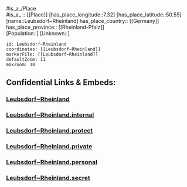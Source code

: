 ﻿---
location: [50.55,7.32] 
mapzoom: [7,12] 
mapmarker: city 
type: City
tags:
- geo/City


SpocWebEntityId: 31962
isDeleted: false
confidential: public

---
#is_a_/Place  
#is_a_ :: [[Place]] 
[has_place_longitude::7.32] 
[has_place_latitude::50.55] 
[name::Leubsdorf~Rheinland] 
has_place_country:: [[Germany]]  
has_place_province:: [[Rheinland-Pfalz]]  
[Population::] 
[Unknown::] 


```leaflet
id: Leubsdorf~Rheinland
coordinates: [[Leubsdorf~Rheinland]] 
markerFile: [[Leubsdorf~Rheinland]] 
defaultZoom: 11 
maxZoom: 18
```


## Confidential Links & Embeds: 

### [Leubsdorf~Rheinland](/_public/Earth/Continent/Europe/Europe~Central/Germany/Germany~West/Rheinland-Pfalz/counties~RP/Neuwied/cities~Neuwied/Linz~Rhein/City/Leubsdorf~Rheinland.md) 

### [Leubsdorf~Rheinland.internal](/_internal/Earth/Continent/Europe/Europe~Central/Germany/Germany~West/Rheinland-Pfalz/counties~RP/Neuwied/cities~Neuwied/Linz~Rhein/City/Leubsdorf~Rheinland.internal.md) 

### [Leubsdorf~Rheinland.protect](/_protect/Earth/Continent/Europe/Europe~Central/Germany/Germany~West/Rheinland-Pfalz/counties~RP/Neuwied/cities~Neuwied/Linz~Rhein/City/Leubsdorf~Rheinland.protect.md) 

### [Leubsdorf~Rheinland.private](/_private/Earth/Continent/Europe/Europe~Central/Germany/Germany~West/Rheinland-Pfalz/counties~RP/Neuwied/cities~Neuwied/Linz~Rhein/City/Leubsdorf~Rheinland.private.md) 

### [Leubsdorf~Rheinland.personal](/_personal/Earth/Continent/Europe/Europe~Central/Germany/Germany~West/Rheinland-Pfalz/counties~RP/Neuwied/cities~Neuwied/Linz~Rhein/City/Leubsdorf~Rheinland.personal.md) 

### [Leubsdorf~Rheinland.secret](/_secret/Earth/Continent/Europe/Europe~Central/Germany/Germany~West/Rheinland-Pfalz/counties~RP/Neuwied/cities~Neuwied/Linz~Rhein/City/Leubsdorf~Rheinland.secret.md) 
